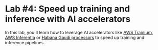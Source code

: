# Lab #4: Speed up training and inference with AI accelerators

In this lab, you'll learn how to leverage AI accelerators like [AWS Trainium](https://aws.amazon.com/machine-learning/trainium/), [AWS Inferentia](https://aws.amazon.com/machine-learning/inferentia/) or [Habana Gaudi processors](https://aws.amazon.com/ec2/instance-types/dl1/) to speed up training and inference pipelines.
